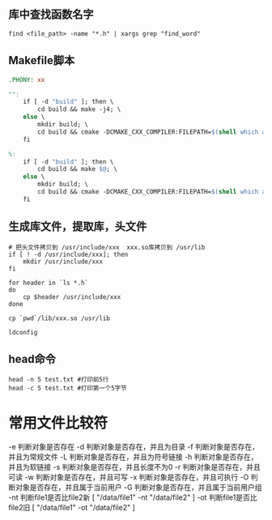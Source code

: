 ## 库中查找函数名字
```shell
find <file_path> -name "*.h" | xargs grep "find_word"
```

## Makefile脚本
```Makefile
.PHONY: xx

"":
	if [ -d "build" ]; then \
		cd build && make -j4; \
	else \
		mkdir build; \
		cd build && cmake -DCMAKE_CXX_COMPILER:FILEPATH=$(shell which arm-linux-gnueabi-g++) -DCMAKE_C_COMPILER:FILEPATH=$(shell which arm-linux-gnueabi-gcc) ..; \
	fi

%:
	if [ -d "build" ]; then \
		cd build && make $@; \
	else \
		mkdir build; \
		cd build && cmake -DCMAKE_CXX_COMPILER:FILEPATH=$(shell which arm-linux-gnueabi-g++) -DCMAKE_C_COMPILER:FILEPATH=$(shell which arm-linux-gnueabi-gcc) $@ ..; \
	fi
```
## 生成库文件，提取库，头文件
```shell
# 把头文件拷贝到 /usr/include/xxx  xxx.so库拷贝到 /usr/lib
if [ ! -d /usr/include/xxx]; then
    mkdir /usr/include/xxx
fi

for header in `ls *.h`
do
    cp $header /usr/include/xxx
done

cp `pwd`/lib/xxx.so /usr/lib

ldconfig
```
## head命令
```shell
head -n 5 test.txt #打印前5行
head -c 5 test.txt #打印第一个5字节
```
# 常用文件比较符
-e 判断对象是否存在
-d 判断对象是否存在，并且为目录
-f 判断对象是否存在，并且为常规文件
-L 判断对象是否存在，并且为符号链接
-h 判断对象是否存在，并且为软链接
-s 判断对象是否存在，并且长度不为0
-r 判断对象是否存在，并且可读
-w 判断对象是否存在，并且可写
-x 判断对象是否存在，并且可执行
-O 判断对象是否存在，并且属于当前用户
-G 判断对象是否存在，并且属于当前用户组
-nt 判断file1是否比file2新  [ "/data/file1" -nt "/data/file2" ]
-ot 判断file1是否比file2旧  [ "/data/file1" -ot "/data/file2" ]
